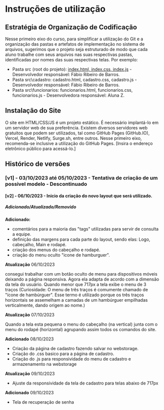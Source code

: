 # Instruções de utilização

## Estratégia de Organização de Codificação 

Nesse primeiro eixo do curso, para simplificar a utilização do Git e a organização das pastas e artefatos de implementação no sistema de arquivos, sugerimos que o projeto seja estruturado de modo que cada aluno trabalhe com seus arquivos nas suas respectivas pastas, identificadas por nomes das suas respectivas telas. Por exemplo:
- Pasta src (root do projeto): [index.html, index.css, index.js](https://github.com/ICEI-PUC-Minas-PMV-ADS/pmv-ads-2023-2-e1-proj-web-t6-catalogocinematograficodigital/tree/dev/Fabio/codigo-fonte/scr) - Desenvolvedor responsável: Fábio Ribeiro de Barros.
- Pasta src\cadastro: cadastro.html, cadastro.css, cadastro.js - Desenvolvedor responsável: Fábio Ribeiro de Barros.
- Pasta src\funcionarios: funcionarios.html, funcionarios.css, funcionarios.js  - Desenvolvedora responsável: Aluna Z.

## Instalação do Site

O site em HTML/CSS/JS é um projeto estático. É necessário implantá-lo em um servidor web de sua preferência. Existem diversos servidores web gratuitos que podem ser utilizados, tal como GitHub Pages (GitHub.IO), Vercel, Render, Netlify, Surge.sh, entre outros. Nesse primeiro eixo, recomenda-se inclusive a utilização do GitHub Pages. [Insira o endereço eletrônico público para acessá-lo.] 

## Histórico de versões
### [v1] - 03/10/2023 até 05/10/2023 - Tentativa de criação de um possivel modelo - Descontinuado
#### [v2] - 06/10/2023 - Inicio da criação do novo layout que será utilizado.
##### Adicionado/Atualizado/Removido
**Adicionado:** 

- comentários para a maioria das "tags" utilizadas para servir de consulta a equipe.
- definição das margens para cada parte do layout, sendo elas:
Logo, cabeçalho, Main e rodapé.
- criação dos menus do cabeçalho e rodapé.
- criação do menu oculto "icone de hamburguer".

**Atualização** 06/10/2023

consegui trabalhar com um botão oculto de menu para dispositivos móveis deixando a página responsiva. Agora ela adapta de acordo com a dimensão da tela do usuário. Quando menor que 717px a tela exibe o menu de 3 traços (Curiosidade: O menu de três traços é comumente chamado de "ícone de hambúrguer". Esse termo é utilizado porque os três traços horizontais se assemelham a camadas de um hambúrguer empilhadas verticalmente, dando origem ao nome.)

**Atualização** 07/10/2023

Quando a tela esta pequena o menu do cabeçalho (na vertical) junta com o menu do rodapé (horizontal) agrupando assim todos os comandos do site.

**Adicionado** 08/10/2023

- Criação da página de cadastro fazendo salvar no webstorage.
- Criação do .css basico para a página de cadastro.
- Criação do .js para responsividade do menu de cadastro e armazenamento na webstorage

**Atualização** 09/10/2023

- Ajuste da responsividade da tela de cadastro para telas abaixo de 717px

**Adicionado** 09/10/2023

- Tela de recuperação de senha


